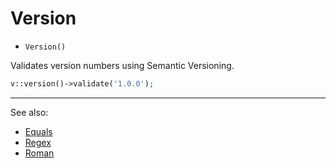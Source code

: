 # Version

- `Version()`

Validates version numbers using Semantic Versioning.

```php
v::version()->validate('1.0.0');
```

***
See also:

  * [Equals](Equals.md)
  * [Regex](Regex.md)
  * [Roman](Roman.md)
